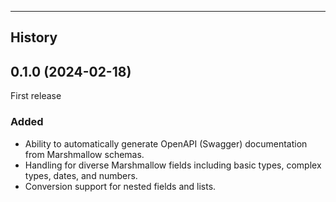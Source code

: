 -------
History
-------

0.1.0 (2024-02-18)
------------------

First release

### Added
- Ability to automatically generate OpenAPI (Swagger) documentation from Marshmallow schemas.
- Handling for diverse Marshmallow fields including basic types, complex types, dates, and numbers.
- Conversion support for nested fields and lists.
